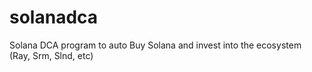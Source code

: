 # solanadca
Solana DCA program to auto Buy Solana and invest into the ecosystem (Ray, Srm, Slnd, etc) 
